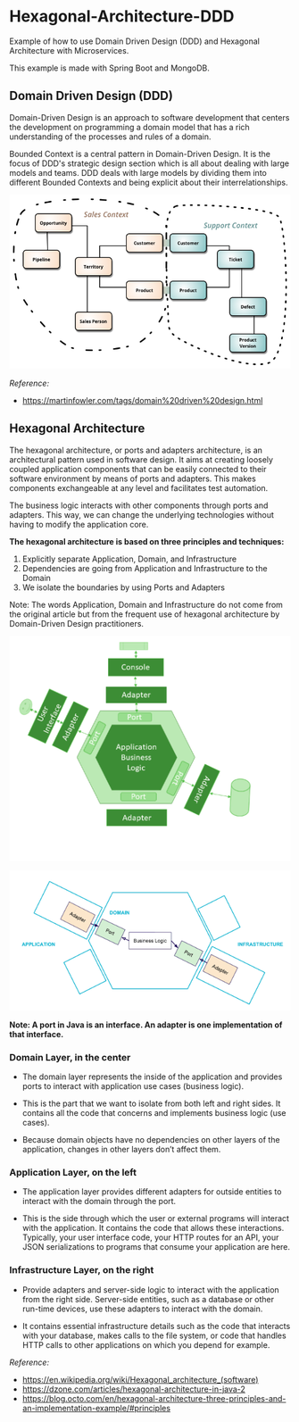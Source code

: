 # Hexagonal-Architecture-DDD

Example of how to use Domain Driven Design (DDD) and Hexagonal Architecture with Microservices. 

This example is made with Spring Boot and MongoDB.

## Domain Driven Design (DDD)

Domain-Driven Design is an approach to software development that centers the development on programming a domain model that has a rich understanding of the processes and rules of a domain.

Bounded Context is a central pattern in Domain-Driven Design. It is the focus of DDD's strategic design section which is all about dealing with large models and teams. DDD deals with large models by dividing them into different Bounded Contexts and being explicit about their interrelationships.

![Screenshot](prtsc/Hexa-Arch-DDD-1.png)

*Reference:*
- https://martinfowler.com/tags/domain%20driven%20design.html

## Hexagonal Architecture

The hexagonal architecture, or ports and adapters architecture, is an architectural pattern used in software design. It aims at creating loosely coupled application components that can be easily connected to their software environment by means of ports and adapters. This makes components exchangeable at any level and facilitates test automation.

The business logic interacts with other components through ports and adapters. This way, we can change the underlying technologies without having to modify the application core.

**The hexagonal architecture is based on three principles and techniques:**

1. Explicitly separate Application, Domain, and Infrastructure
2. Dependencies are going from Application and Infrastructure to the Domain
3. We isolate the boundaries by using Ports and Adapters

Note: The words Application, Domain and Infrastructure do not come from the original article but from the frequent use of hexagonal architecture by Domain-Driven Design practitioners. 

![Screenshot](prtsc/Hexa-Arch-DDD-2.png)

![Screenshot](prtsc/Hexa-Arch-DDD-2.1.png)

**Note: A port in Java is an interface. An adapter is one implementation of that interface.**

### Domain Layer, in the center

- The domain layer represents the inside of the application and provides ports to interact with application use cases (business logic).

- This is the part that we want to isolate from both left and right sides. It contains all the code that concerns and implements business logic (use cases).
 
- Because domain objects have no dependencies on other layers of the application, changes in other layers don’t affect them.

### Application Layer, on the left

- The application layer provides different adapters for outside entities to interact with the domain through the port.

- This is the side through which the user or external programs will interact with the application. It contains the code that allows these interactions. Typically, your user interface code, your HTTP routes for an API, your JSON serializations to programs that consume your application are here.

### Infrastructure Layer, on the right

- Provide adapters and server-side logic to interact with the application from the right side. Server-side entities, such as a database or other run-time devices, use these adapters to interact with the domain.

- It contains essential infrastructure details such as the code that interacts with your database, makes calls to the file system, or code that handles HTTP calls to other applications on which you depend for example.

*Reference:*
- https://en.wikipedia.org/wiki/Hexagonal_architecture_(software)
- https://dzone.com/articles/hexagonal-architecture-in-java-2
- https://blog.octo.com/en/hexagonal-architecture-three-principles-and-an-implementation-example/#principles


